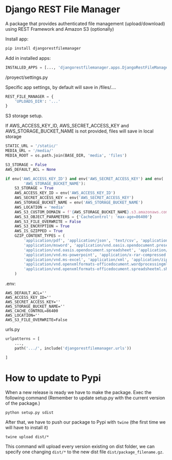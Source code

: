 # Django REST File Manager

A package that provides authenticated file management (upload/download) using REST Framework and Amazon S3 (optionally)

Install app:

````bash
pip install djangorestfilemanager
````

Add in installed apps:

````python
INSTALLED_APPS = [..., 'djangorestfilemanager.apps.DjangoRestFileManagerConfig']

````

/proyect/settings.py

Specific app settings, by default will save in /files/.... 
````python
REST_FILE_MANAGER = {
    'UPLOADS_DIR': '...'
}
````

S3 storage setup. 

If AWS_ACCESS_KEY_ID, AWS_SECRET_ACCESS_KEY and AWS_STORAGE_BUCKET_NAME is not provided, files will save in local storage
```python
STATIC_URL = '/static/'
MEDIA_URL = '/media/'
MEDIA_ROOT = os.path.join(BASE_DIR, 'media', 'files')

S3_STORAGE = False
AWS_DEFAULT_ACL = None

if env('AWS_ACCESS_KEY_ID') and env('AWS_SECRET_ACCESS_KEY') and env(
        'AWS_STORAGE_BUCKET_NAME'):
    S3_STORAGE = True
    AWS_ACCESS_KEY_ID = env('AWS_ACCESS_KEY_ID')
    AWS_SECRET_ACCESS_KEY = env('AWS_SECRET_ACCESS_KEY')
    AWS_STORAGE_BUCKET_NAME = env('AWS_STORAGE_BUCKET_NAME')
    AWS_LOCATION = 'media'
    AWS_S3_CUSTOM_DOMAIN = f'{AWS_STORAGE_BUCKET_NAME}.s3.amazonaws.com'
    AWS_S3_OBJECT_PARAMETERS = {'CacheControl': 'max-age=86400'}
    AWS_S3_FILE_OVERWRITE = False
    AWS_S3_ENCRYPTION = True
    AWS_IS_GZIPPED = True
    GZIP_CONTENT_TYPES = (
        'application/pdf', 'application/json', 'text/csv', 'application/xml', 'application/xhtml+xml',
        'application/msword', 'application/vnd.oasis.opendocument.presentation',
        'application/vnd.oasis.opendocument.spreadsheet', 'application/vnd.oasis.opendocument.text',
        'application/vnd.ms-powerpoint', 'application/x-rar-compressed', 'application/xhtml+xml',
        'application/vnd.ms-excel', 'application/xml', 'application/zip',
        'application/vnd.openxmlformats-officedocument.wordprocessingml.document',
        'application/vnd.openxmlformats-officedocument.spreadsheetml.sheet'
    )
```

    

.env:

```.env
AWS_DEFAULT_ACL=''
AWS_ACCESS_KEY_ID=''
AWS_SECRET_ACCESS_KEY=''
AWS_STORAGE_BUCKET_NAME=''
AWS_CACHE_CONTROL=86400
AWS_LOCATION=''
AWS_S3_FILE_OVERWRITE=False
```

urls.py


```python
urlpatterns = [
    ...,
    path('.../', include('djangorestfilemanager.urls'))

]
```


# How to update to Pypi

When a new release is ready we have to make the package. Exec the following command (Remember to update setup.py with the current version of the package.)

```
python setup.py sdist
```

After that, we have to push our package to Pypi with `twine` (the first time we will have to install it)

```
twine upload dist/*
```

This command will upload every version existing on dist folder, we can specify one changing `dist/*` to the new dist file `dist/package_filename.gz`. 


